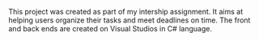 This project was created as part of my intership assignment. It aims at helping users organize their tasks and meet deadlines on time. The front and back ends are created on Visual Studios in C# language.
